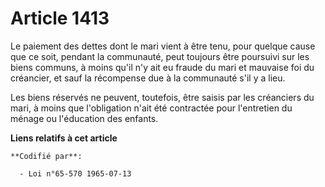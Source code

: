 # Article 1413

Le paiement des dettes dont le mari vient à être tenu, pour quelque cause que ce soit, pendant la communauté, peut toujours
être poursuivi sur les biens communs, à moins qu'il n'y ait eu fraude du mari et mauvaise foi du créancier, et sauf la
récompense due à la communauté s'il y a lieu.

Les biens réservés ne peuvent, toutefois, être saisis par les créanciers du mari, à moins que l'obligation n'ait été
contractée pour l'entretien du ménage ou l'éducation des enfants.

**Liens relatifs à cet article**

	**Codifié par**:

	  - Loi n°65-570 1965-07-13
